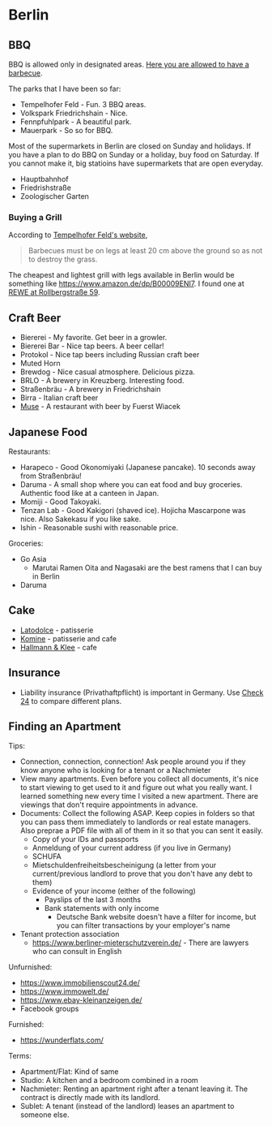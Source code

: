 # Berlin

## BBQ

BBQ is allowed only in designated areas. [Here you are allowed to have a barbecue](https://www.berlin.de/senuvk/umwelt/stadtgruen/gruenanlagen/de/nutzungsmoeglichkeiten/grillen/en/hier.shtml).

The parks that I have been so far:

- Tempelhofer Feld - Fun. 3 BBQ areas.
- Volkspark Friedrichshain - Nice.
- Fennpfuhlpark - A beautiful park.
- Mauerpark - So so for BBQ.

Most of the supermarkets in Berlin are closed on Sunday and holidays. If you have a plan to do BBQ on Sunday or a holiday, buy food on Saturday. If you cannot make it, big statioins have supermarkets that are open everyday.

- Hauptbahnhof
- Friedrishstraße
- Zoologischer Garten

### Buying a Grill

According to [Tempelhofer Feld's website](https://gruen-berlin.de/en/tempelhofer-feld/visitor-information),

>Barbecues must be on legs at least 20 cm above the ground so as not to destroy the grass.

The cheapest and lightest grill with legs available in Berlin would be something like https://www.amazon.de/dp/B00009ENI7. I found one at [REWE at Rollbergstraße 59](https://www.rewe.de/marktseite/berlin-neukoelln/4040274/rewe-markt-rollbergstrasse-59/).

## Craft Beer

- Biererei - My favorite. Get beer in a growler.
- Biererei Bar - Nice tap beers. A beer cellar!
- Protokol - Nice tap beers including Russian craft beer
- Muted Horn
- Brewdog - Nice casual atmosphere. Delicious pizza.
- BRLO - A brewery in Kreuzberg. Interesting food.
- Straßenbräu - A brewery in Friedrichshain
- Birra - Italian craft beer
- [Muse](http://www.museberlin.com/) - A restaurant with beer by Fuerst Wiacek

## Japanese Food

Restaurants:

- Harapeco - Good Okonomiyaki (Japanese pancake). 10 seconds away from Straßenbräu!
- Daruma - A small shop where you can eat food and buy groceries. Authentic food like at a canteen in Japan.
- Momiji - Good Takoyaki.
- Tenzan Lab - Good Kakigori (shaved ice). Hojicha Mascarpone was nice. Also Sakekasu if you like sake.
- Ishin - Reasonable sushi with reasonable price.

Groceries:

- Go Asia
  - Marutai Ramen Oita and Nagasaki are the best ramens that I can buy in Berlin
- Daruma

## Cake

- [Latodolce](http://www.latodolce.com/) - patisserie
- [Komine](http://www.cafekomine.de/) - patisserie and cafe
- [Hallmann & Klee](https://www.hallmann-klee.de/) - cafe

## Insurance

- Liability insurance (Privathaftpflicht) is important in Germany. Use [Check 24](https://www.check24.de/) to compare different plans.

## Finding an Apartment

Tips:

- Connection, connection, connection! Ask people around you if they know anyone who is looking for a tenant or a Nachmieter
- View many apartments. Even before you collect all documents, it's nice to start viewing to get used to it and figure out what you really want. I learned something new every time I visited a new apartment. There are viewings that don't require appointments in advance.
- Documents: Collect the following ASAP. Keep copies in folders so that you can pass them immediately to landlords or real estate managers. Also preprae a PDF file with all of them in it so that you can sent it easily.
  - Copy of your IDs and passports
  - Anmeldung of your current address (if you live in Germany)
  - SCHUFA
  - Mietschuldenfreiheitsbescheinigung (a letter from your current/previous landlord to prove that you don't have any debt to them)
  - Evidence of your income (either of the following)
    - Payslips of the last 3 months
    - Bank statements with only income
      - Deutsche Bank website doesn't have a filter for income, but you can filter transactions by your employer's name
- Tenant protection association
  - https://www.berliner-mieterschutzverein.de/ - There are lawyers who can consult in English

Unfurnished:

- https://www.immobilienscout24.de/
- https://www.immowelt.de/
- https://www.ebay-kleinanzeigen.de/
- Facebook groups

Furnished:

- https://wunderflats.com/

Terms:

- Apartment/Flat: Kind of same
- Studio: A kitchen and a bedroom combined in a room
- Nachmieter: Renting an apartment right after a tenant leaving it. The contract is directly made with its landlord.
- Sublet: A tenant (instead of the landlord) leases an apartment to someone else.

